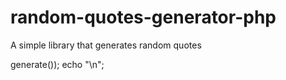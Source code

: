 # random-quotes-generator-php
A simple library that generates random quotes

<?php 

require_once './vendor/autoload.php';

$quote = new \RandomQuotes\RandomQuotes();

print_r($quote->generate());

echo "\n";
